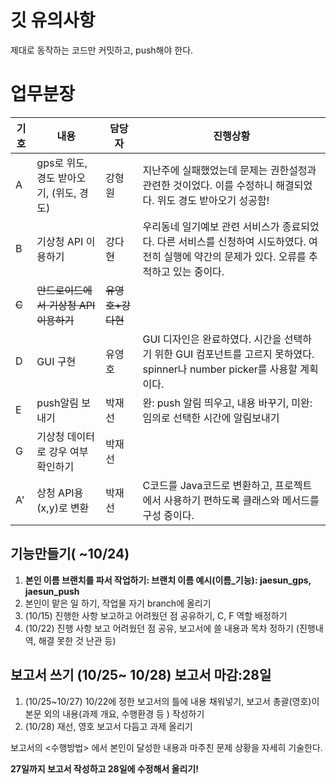 # 깃 유의사항

제대로 동작하는 코드만 커밋하고, push해야 한다.



# 업무분장

| 기호  | 내용                                    | 담당자            | 진행상황                                                     |
| ----- | --------------------------------------- | ----------------- | ------------------------------------------------------------ |
| A     | gps로 위도, 경도 받아오기, (위도, 경도) | 강형원            | 지난주에 실패했었는데 문제는 권한설정과 관련한 것이었다. 이를 수정하니 해결되었다. 위도 경도 받아오기 성공함! |
| B     | 기상청 API 이용하기                     | 강다현            | 우리동네 일기예보 관련 서비스가 종료되었다. 다른 서비스를 신청하여 시도하였다. 여전히 실행에 약간의 문제가 있다. 오류를 추적하고 있는 중이다. |
| ~~C~~ | ~~안드로이드에서 기상청 API이용하기~~   | ~~유영호+강다현~~ |                                                              |
| D     | GUI 구현                                | 유영호            | GUI 디자인은 완료하였다. 시간을 선택하기 위한 GUI 컴포넌트를 고르지 못하였다. spinner나 number picker를 사용할 계획이다. |
| E     | push알림 보내기                         | 박재선            | 완: push 알림 띄우고, 내용 바꾸기, 미완: 임의로 선택한 시간에 알림보내기 |
| G     | 기상청 데이터로 강우 여부 확인하기      | 박재선            |                                                              |
| A'    | 상청 API용 (x,y)로 변환                 | 박재선            | C코드를 Java코드로 변환하고, 프로젝트에서 사용하기 편하도록 클래스와 메서드를 구성 중이다. |



## 기능만들기( ~10/24)

1. **본인 이름 브랜치를 파서 작업하기: 브랜치 이름 예시(이름_기능): jaesun_gps, jaesun_push**
2. 본인이 맡은 일 하기, 작업물 자기 branch에 올리기
3. (10/15) 진행한 사항 보고하고 어려웠던 점 공유하기,  C, F 역할 배정하기
4. (10/22) 진행 사항 보고 어려웠던 점 공유, 보고서에 쓸 내용과 목차 정하기 (진행내역, 해결 못한 것 난관 등)

## 보고서 쓰기 (10/25~ 10/28) 보고서 마감:28일
1. (10/25~10/27) 10/22에 정한 보고서의 틀에 내용 채워넣기, 보고서 총괄(영호)이 본문 외의 내용(과제 개요, 수행환경 등 ) 작성하기
2. (10/28) 재선, 영호 보고서 다듬고 과제 올리기

보고서의 <수행방법> 에서 본인이 달성한 내용과 마주친 문제 상황을 자세히 기술한다.

**27일까지 보고서 작성하고 28일에 수정해서 올리기!**